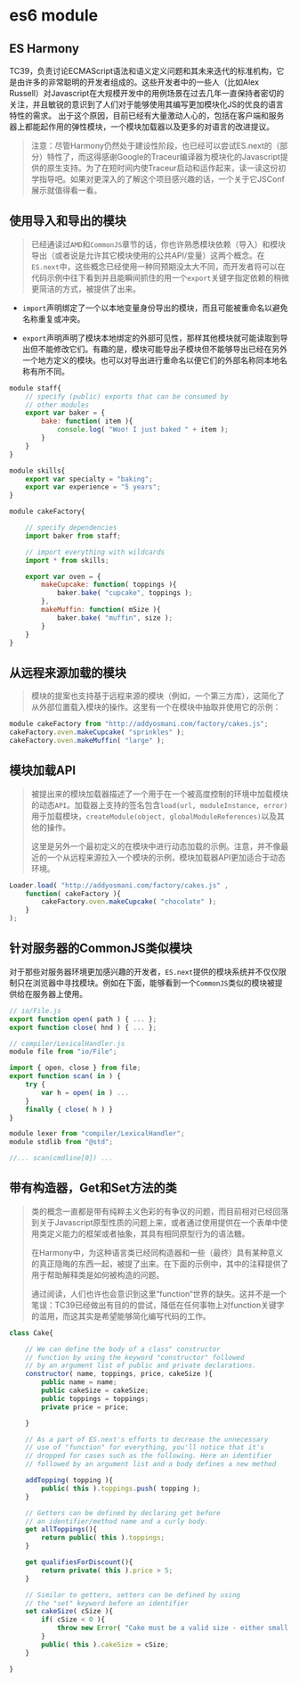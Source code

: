 # es6 module

## ES Harmony

TC39，负责讨论ECMAScript语法和语义定义问题和其未来迭代的标准机构，它是由许多的非常聪明的开发者组成的。这些开发者中的一些人（比如Alex Russell）对Javascript在大规模开发中的用例场景在过去几年一直保持者密切的关注，并且敏锐的意识到了人们对于能够使用其编写更加模块化JS的优良的语言特性的需求。 出于这个原因，目前已经有大量激动人心的，包括在客户端和服务器上都能起作用的弹性模块，一个模块加载器以及更多的对语言的改进提议。

> 注意：尽管Harmony仍然处于建设性阶段，也已经可以尝试ES.next的（部分）特性了，而这得感谢Google的Traceur编译器为模块化的Javascript提供的原生支持。为了在短时间内使Traceur启动和运作起来，读一读这份初学指导吧。如果对更深入的了解这个项目感兴趣的话，一个关于它JSConf展示就值得看一看。

## 使用导入和导出的模块

> 已经通读过`AMD`和`CommonJS`章节的话，你也许熟悉模块依赖（导入）和模块导出（或者说是允许其它模块使用的公共API/变量）这两个概念。在`ES.next`中，这些概念已经使用一种同预期没太大不同，而开发者将可以在代码示例中往下看到并且能瞬间抓住的用一个`export`关键字指定依赖的稍微更简洁的方式，被提供了出来。

* `import`声明绑定了一个以本地变量身份导出的模块，而且可能被重命名以避免名称重复或冲突。

* `export`声明声明了模块本地绑定的外部可见性，那样其他模块就可能读取到导出但不能修改它们。有趣的是，模块可能导出子模块但不能够导出已经在另外一个地方定义的模块。也可以对导出进行重命名以便它们的外部名称同本地名称有所不同。

```js
module staff{
    // specify (public) exports that can be consumed by
    // other modules
    export var baker = {
        bake: function( item ){
            console.log( "Woo! I just baked " + item );
        }
    }  
}

module skills{
    export var specialty = "baking";
    export var experience = "5 years";
}

module cakeFactory{

    // specify dependencies
    import baker from staff;

    // import everything with wildcards
    import * from skills;

    export var oven = {
        makeCupcake: function( toppings ){
            baker.bake( "cupcake", toppings );
        },
        makeMuffin: function( mSize ){
            baker.bake( "muffin", size );
        }
    }
}
```

## 从远程来源加载的模块

> 模块的提案也支持基于远程来源的模块（例如，一个第三方库），这简化了从外部位置载入模块的操作。这里有一个在模块中抽取并使用它的示例：

```js
module cakeFactory from "http://addyosmani.com/factory/cakes.js";
cakeFactory.oven.makeCupcake( "sprinkles" );
cakeFactory.oven.makeMuffin( "large" );
```

## 模块加载API

> 被提出来的模块加载器描述了一个用于在一个被高度控制的环境中加载模块的动态`API`。加载器上支持的签名包含`load(url, moduleInstance, error)`用于加载模块，`createModule(object, globalModuleReferences)`以及其他的操作。
>
> 这里是另外一个最初定义的在模块中进行动态加载的示例。注意，并不像最近的一个从远程来源拉入一个模块的示例，模块加载器API更加适合于动态环境。

```js
Loader.load( "http://addyosmani.com/factory/cakes.js" ,
    function( cakeFactory ){
        cakeFactory.oven.makeCupcake( "chocolate" );
    }
);
```

## 针对服务器的CommonJS类似模块

对于那些对服务器环境更加感兴趣的开发者，`ES.next`提供的模块系统并不仅仅限制只在浏览器中寻找模块。例如在下面，能够看到一个`CommonJS`类似的模块被提供给在服务器上使用。

```js
// io/File.js
export function open( path ) { ... };
export function close( hnd ) { ... };
```

```js
// compiler/LexicalHandler.js
module file from "io/File";

import { open, close } from file;
export function scan( in ) {
    try {
        var h = open( in ) ...
    }
    finally { close( h ) }
}
```

```js
module lexer from "compiler/LexicalHandler";
module stdlib from "@std";

//... scan(cmdline[0]) ...
```

## 带有构造器，Get和Set方法的类

> 类的概念一直都是带有纯粹主义色彩的有争议的问题，而目前相对已经回落到关于Javascript原型性质的问题上来，或者通过使用提供在一个表单中使用类定义能力的框架或者抽象，其具有相同原型行为的语法糖。
>
> 在Harmony中，为这种语言类已经同构造器和一些（最终）具有某种意义的真正隐晦的东西一起，被提了出来。在下面的示例中，其中的注释提供了用于帮助解释类是如何被构造的问题。
>
> 通过阅读，人们也许也会意识到这里“function“世界的缺失。这并不是一个笔误：TC39已经做出有目的的尝试，降低在任何事物上对function关键字的滥用，而这其实是希望能够简化编写代码的工作。

```js
class Cake{

    // We can define the body of a class" constructor
    // function by using the keyword "constructor" followed
    // by an argument list of public and private declarations.
    constructor( name, toppings, price, cakeSize ){
        public name = name;
        public cakeSize = cakeSize;
        public toppings = toppings;
        private price = price;

    }

    // As a part of ES.next's efforts to decrease the unnecessary
    // use of "function" for everything, you'll notice that it's
    // dropped for cases such as the following. Here an identifier
    // followed by an argument list and a body defines a new method

    addTopping( topping ){
        public( this ).toppings.push( topping );
    }

    // Getters can be defined by declaring get before
    // an identifier/method name and a curly body.
    get allToppings(){
        return public( this ).toppings;
    }

    get qualifiesForDiscount(){
        return private( this ).price > 5;
    }

    // Similar to getters, setters can be defined by using
    // the "set" keyword before an identifier
    set cakeSize( cSize ){
        if( cSize < 0 ){
            throw new Error( "Cake must be a valid size - either small, medium or large" );
        }
        public( this ).cakeSize = cSize;
    }

}
```